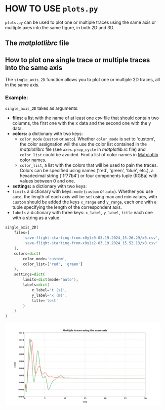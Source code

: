 # HOW TO USE `plots.py`

`plots.py` can be used to plot one or multiple traces using the same axis or multiple axes into the same figure, in both
2D and 3D.

## The _matplotlibrc_ file

## How to plot one single trace or multiple traces into the same axis

The `single_axis_2D` function allows you to plot one or multiple 2D traces, all in the same axis.

### Example:
`single_axis_2D` takes as arguments: 
- **files:** a list with the name of at least one _csv_ file that should contain two columns, the 
first one with the x data and the second one with the y data. 
- **colors:** a dictionary with two keys: 
  - `color_mode` (`custom` or `auto`). Whether `color_mode` is set to 'custom', the color assignation will the use the color list 
    contained in the _matplotlibrc_ file (see `axes.prop_cycle` in _matplotlib.rc_ file) and `color_list` could be avoided. Find a list of color names in [Matplotlib color names][1].
  - `color_list`, a list with the colors that will be used to pain the traces. Colors can be specified using 
    names ('red', 'green', 'blue', etc.), a hexadecimal string ('1f77b4') or four components tuple (RGBa) with values 
    between 0 and one. 
- **settings:** a dictionary with two keys:
- `limits` a dictionary with keys: `mode` (`custom` or `auto`). Whether you use `auto`, the length of each axis will be set using max and min values, with `custom` should be added the keys `x_range` and `y_range`, each one with a tuple specifying the length of the correspondent axis.
- `labels` a dictionary with three keys: `x_label`, `y_label`, `title` each one with a string as a value. 

```python
single_axis_2D(
    files=[
        'save-flight-starting-from-x0y1z0-03.19.2024_15.26.29/x0.csv',
        'save-flight-starting-from-x0y1z2-03.19.2024_15.52.13/x0.csv'
    ],
    colors=dict(
        color_mode='custom',
        color_list=['red', 'green']
    ),
    settings=dict(
        limits=dict(mode='auto'),
        labels=dict(
            x_label='t (s)',
            y_label='x (m)',
            title='test'
        )
    )
)
```

![](examples/multiple_traces_2D.png)

[1]: https://matplotlib.org/stable/gallery/color/named_colors.html
